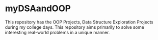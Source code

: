 # myDSAandOOP
This repository has the OOP Projects, Data Structure Exploration Projects during my college days. This repository aims primarily to solve some interesting real-world problems in a unique manner. 

